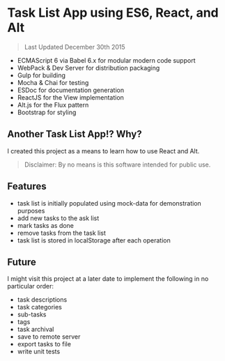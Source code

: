 # Task List App using ES6, React, and Alt
> Last Updated December 30th 2015

* ECMAScript 6 via Babel 6.x for modular modern code support
* WebPack & Dev Server for distribution packaging
* Gulp for building
* Mocha & Chai for testing
* ESDoc for documentation generation
* ReactJS for the View implementation
* Alt.js for the Flux pattern
* Bootstrap for styling

## Another Task List App!? Why?
I created this project as a means to learn how to use React and Alt.
> Disclaimer: By no means is this software intended for public use.

## Features
* task list is initially populated using mock-data for demonstration purposes
* add new tasks to the ask list
* mark tasks as done
* remove tasks from the task list
* task list is stored in localStorage after each operation

## Future
I might visit this project at a later date to implement the following in no particular order:

* task descriptions
* task categories
* sub-tasks
* tags
* task archival
* save to remote server
* export tasks to file
* write unit tests
